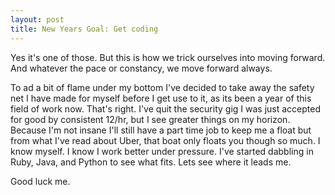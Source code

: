 ```yaml
---
layout: post
title: New Years Goal: Get coding
---
```


Yes it's one of those. But this is how we trick ourselves into moving forward. And whatever the pace or constancy, we move forward always.

To ad a bit of flame under my bottom I've decided to take away the safety net I have made for myself before I get use to it, as its been a year of this field of work now. That's right. I've quit the security gig I was just accepted for good by consistent 12/hr, but I see greater things on my horizon. Because I'm not insane I'll still have a part time job to keep me a float but from what I've read about Uber, that boat only floats you though so much. I know myself. I know I work better under pressure. I've started dabbling in Ruby, Java, and Python to see what fits. Lets see where it leads me.

Good luck me.
